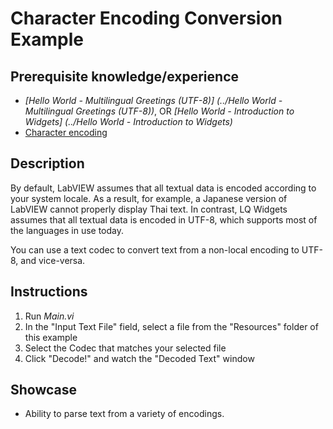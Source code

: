 Character Encoding Conversion Example
=====================================

Prerequisite knowledge/experience
---------------------------------
- _[Hello World - Multilingual Greetings (UTF-8)]
  (../Hello World - Multilingual Greetings (UTF-8))_, OR
  _[Hello World - Introduction to Widgets]
  (../Hello World - Introduction to Widgets)_
- [Character encoding](https://en.wikipedia.org/wiki/Character_encoding)


Description
-----------
By default, LabVIEW assumes that all textual data is encoded according to your
system locale. As a result, for example, a Japanese version of LabVIEW cannot
properly display Thai text. In contrast, LQ Widgets assumes that all textual
data is encoded in UTF-8, which supports most of the languages in use today.

You can use a text codec to convert text from a non-local encoding to UTF-8,
and vice-versa.


Instructions
------------
1. Run _Main.vi_
2. In the "Input Text File" field, select a file from the "Resources" folder of
   this example
3. Select the Codec that matches your selected file
4. Click "Decode!" and watch the "Decoded Text" window


Showcase
--------
- Ability to parse text from a variety of encodings.
